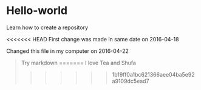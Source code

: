 # Hello-world
Learn how to create a repository

<<<<<<< HEAD
First change was made in same date on 2016-04-18

Changed this file in my computer on 2016-04-22

> Try markdown
=======
I love Tea and Shufa
>>>>>>> 1b19ff0a1bc621366aee04ba5e92a9109dc5ead7

